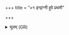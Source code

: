 +++
title = "०१ इन्द्राग्नी हुवे प्रथमौ"

+++
<details><summary>मूलम् (GR)</summary>

इन्द्राग्नी हुवे प्रथमौ  
ह्वयामि मरुतः शिवान् । +++(Bhatt. śivāṃ)+++  
ह्वयामि विश्वान् देवान् +++(Bhatt. viśvāṃ)+++  
इमं होमम् अवन्तु मे ॥
</details>